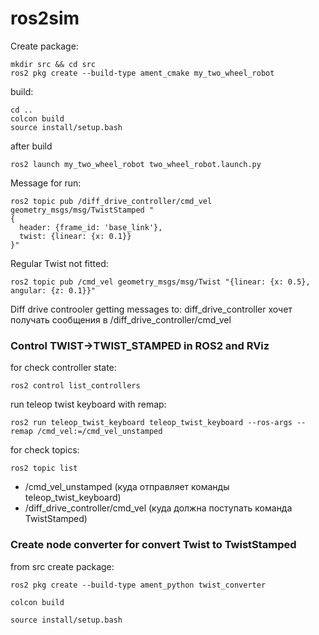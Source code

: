 # ros2sim
Create package:
```
mkdir src && cd src
ros2 pkg create --build-type ament_cmake my_two_wheel_robot
```
build:
```
cd ..
colcon build
source install/setup.bash
```
after build
```
ros2 launch my_two_wheel_robot two_wheel_robot.launch.py
```
Message for run:
```
ros2 topic pub /diff_drive_controller/cmd_vel geometry_msgs/msg/TwistStamped "
{
  header: {frame_id: 'base_link'},
  twist: {linear: {x: 0.1}}
}"
```
Regular Twist not fitted:
```
ros2 topic pub /cmd_vel geometry_msgs/msg/Twist "{linear: {x: 0.5}, angular: {z: 0.1}}"
```
Diff drive controoler getting messages to: diff_drive_controller хочет получать сообщения в /diff_drive_controller/cmd_vel

### Control TWIST->TWIST_STAMPED in ROS2 and RViz
for check controller state:
```
ros2 control list_controllers
```
run teleop twist keyboard with remap:
```
ros2 run teleop_twist_keyboard teleop_twist_keyboard --ros-args --remap /cmd_vel:=/cmd_vel_unstamped
```
for check topics:
```
ros2 topic list
```
- /cmd_vel_unstamped (куда отправляет команды teleop_twist_keyboard)
- /diff_drive_controller/cmd_vel (куда должна поступать команда TwistStamped)
### Create node converter for convert Twist to TwistStamped
from src create package:
```
ros2 pkg create --build-type ament_python twist_converter
```
```
colcon build
```
```
source install/setup.bash
```

